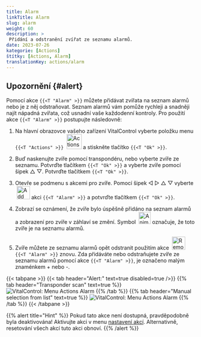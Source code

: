 ```yaml
---
title: Alarm
linkTitle: Alarm
slug: alarm
weight: 60
description: >
 Přidání a odstranění zvířat ze seznamu alarmů.
date: 2023-07-26
kategorie: [Actions]
štítky: [Actions, Alarm]
translationKey: actions/alarm
---
```


## Upozornění {#alert}

Pomocí akce `{{<T "Alarm" >}}` můžete přidávat zvířata na seznam alarmů nebo je z něj odstraňovat. Seznam alarmů vám pomůže rychleji a snadněji najít nápadná zvířata, což usnadní vaše každodenní kontroly. Pro použití akce `{{<T "Alarm" >}}` postupujte následovně:

1. Na hlavní obrazovce vašeho zařízení VitalControl vyberte položku menu `{{<T "Actions" >}}` &nbsp;<img src="/icons/actions.svg" width="40" align="bottom" alt="Actions" /> a stiskněte tlačítko `{{<T "Ok" >}}`.

2. Buď naskenujte zvíře pomocí transpondéru, nebo vyberte zvíře ze seznamu. Potvrďte tlačítkem `{{<T "Ok" >}}` a vyberte zvíře pomocí šipek △ ▽. Potvrďte tlačítkem `{{<T "Ok" >}}`.

3. Otevře se podmenu s akcemi pro zvíře. Pomocí šipek ◁ ▷ △ ▽ vyberte &nbsp;<img src="/icons/actions/alarm.svg" width="35" align="bottom" alt="Add alarm" /> akci `{{<T "Alarm" >}}` a potvrďte tlačítkem `{{<T "Ok" >}}`.

4. Zobrazí se oznámení, že zvíře bylo úspěšně přidáno na seznam alarmů a zobrazení pro zvíře v záhlaví se změní. Symbol &nbsp;<img src="/icons/header/animal-in-alarm.svg" width="32" align="bottom" alt="Animal in alarm" /> označuje, že toto zvíře je na seznamu alarmů.

5. Zvíře můžete ze seznamu alarmů opět odstranit použitím akce &nbsp;<img src="/icons/actions/alarm-minus.svg" width="35" align="bottom" alt="Remove alarm" /> `{{<T "Alarm" >}}` znovu. Zda přidáváte nebo odstraňujete zvíře ze seznamu alarmů pomocí akce `{{<T "Alarm" >}}`, je označeno malým znaménkem + nebo -.

{{< tabpane >}}
{{< tab header="Alert:" text=true disabled=true />}}
{{% tab header="Transponder scan" text=true %}}
![VitalControl: Menu Actions Alarm](../images/alarm-scan.png "Alarm")
{{% /tab %}}
{{% tab header="Manual selection from list" text=true %}}
![VitalControl: Menu Actions Alarm](../images/alarm.png "Alarm")
{{% /tab %}}
{{< /tabpane >}}

{{% alert title="Hint" %}}
Pokud tato akce není dostupná, pravděpodobně byla deaktivována! Aktivujte akci v menu [nastavení akcí](../settings/). Alternativně, resetování všech akcí tuto akci obnoví.
{{% /alert %}}


